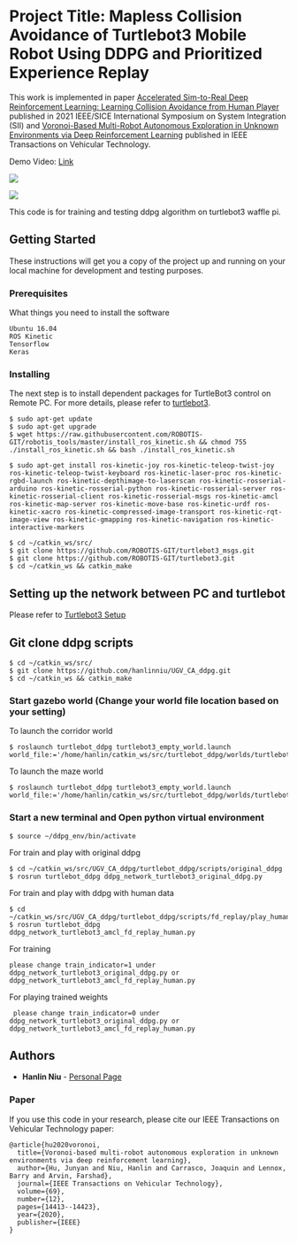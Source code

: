 # Project Title: Mapless Collision Avoidance of Turtlebot3 Mobile Robot Using DDPG and Prioritized Experience Replay
This work is implemented in paper [Accelerated Sim-to-Real Deep Reinforcement Learning: Learning Collision Avoidance from Human Player](https://www.researchgate.net/publication/349350160_Accelerated_Sim-to-Real_Deep_Reinforcement_Learning_Learning_Collision_Avoidance_from_Human_Player) published in 2021 IEEE/SICE International Symposium on System Integration (SII) and [Voronoi-Based Multi-Robot Autonomous Exploration in Unknown Environments via Deep Reinforcement Learning](https://ieeexplore.ieee.org/abstract/document/9244647) published in IEEE Transactions on Vehicular Technology.

Demo Video: [Link](https://youtu.be/BmwxevgsdGc) 

![](single-turtlebot-collision-avoidance.gif)

![](multiple-turtlebot-collision-avoidance.gif)

This code is for training and testing ddpg algorithm on turtlebot3 waffle pi.


## Getting Started

These instructions will get you a copy of the project up and running on your local machine for development and testing purposes. 

### Prerequisites

What things you need to install the software

```
Ubuntu 16.04
ROS Kinetic
Tensorflow
Keras
```

### Installing

The next step is to install dependent packages for TurtleBot3 control on Remote PC. For more details, please refer to [turtlebot3](http://emanual.robotis.com/docs/en/platform/turtlebot3/setup/#setup).

```
$ sudo apt-get update
$ sudo apt-get upgrade
$ wget https://raw.githubusercontent.com/ROBOTIS-GIT/robotis_tools/master/install_ros_kinetic.sh && chmod 755 ./install_ros_kinetic.sh && bash ./install_ros_kinetic.sh

$ sudo apt-get install ros-kinetic-joy ros-kinetic-teleop-twist-joy ros-kinetic-teleop-twist-keyboard ros-kinetic-laser-proc ros-kinetic-rgbd-launch ros-kinetic-depthimage-to-laserscan ros-kinetic-rosserial-arduino ros-kinetic-rosserial-python ros-kinetic-rosserial-server ros-kinetic-rosserial-client ros-kinetic-rosserial-msgs ros-kinetic-amcl ros-kinetic-map-server ros-kinetic-move-base ros-kinetic-urdf ros-kinetic-xacro ros-kinetic-compressed-image-transport ros-kinetic-rqt-image-view ros-kinetic-gmapping ros-kinetic-navigation ros-kinetic-interactive-markers

$ cd ~/catkin_ws/src/
$ git clone https://github.com/ROBOTIS-GIT/turtlebot3_msgs.git
$ git clone https://github.com/ROBOTIS-GIT/turtlebot3.git
$ cd ~/catkin_ws && catkin_make
```


## Setting up the network between PC and turtlebot

Please refer to [Turtlebot3 Setup](http://emanual.robotis.com/docs/en/platform/turtlebot3/pc_setup/#install-ubuntu-on-remote-pc)

## Git clone ddpg scripts

```
$ cd ~/catkin_ws/src/
$ git clone https://github.com/hanlinniu/UGV_CA_ddpg.git
$ cd ~/catkin_ws && catkin_make
```

### Start gazebo world (Change your world file location based on your setting)
To launch the corridor world
```
$ roslaunch turtlebot_ddpg turtlebot3_empty_world.launch world_file:='/home/hanlin/catkin_ws/src/turtlebot_ddpg/worlds/turtlebot3_modified_corridor2.world'
```
To launch the maze world
```
$ roslaunch turtlebot_ddpg turtlebot3_empty_world.launch world_file:='/home/hanlin/catkin_ws/src/turtlebot_ddpg/worlds/turtlebot3_modified_maze.world'
```

### Start a new terminal and Open python virtual environment

```
$ source ~/ddpg_env/bin/activate
```

For train and play with original ddpg

```
$ cd ~/catkin_ws/src/UGV_CA_ddpg/turtlebot_ddpg/scripts/original_ddpg
$ rosrun turtlebot_ddpg ddpg_network_turtlebot3_original_ddpg.py
```


For train and play with ddpg with human data
```
$ cd ~/catkin_ws/src/UGV_CA_ddpg/turtlebot_ddpg/scripts/fd_replay/play_human_data
$ rosrun turtlebot_ddpg ddpg_network_turtlebot3_amcl_fd_replay_human.py
```

For training
```
please change train_indicator=1 under ddpg_network_turtlebot3_original_ddpg.py or ddpg_network_turtlebot3_amcl_fd_replay_human.py
```

For playing trained weights
```
 please change train_indicator=0 under ddpg_network_turtlebot3_original_ddpg.py or ddpg_network_turtlebot3_amcl_fd_replay_human.py
```



## Authors

* **Hanlin Niu** - [Personal Page](https://www.research.manchester.ac.uk/portal/hanlin.niu.html)


### Paper
If you use this code in your research, please cite our IEEE Transactions on Vehicular Technology paper:
```
@article{hu2020voronoi,
  title={Voronoi-based multi-robot autonomous exploration in unknown environments via deep reinforcement learning},
  author={Hu, Junyan and Niu, Hanlin and Carrasco, Joaquin and Lennox, Barry and Arvin, Farshad},
  journal={IEEE Transactions on Vehicular Technology},
  volume={69},
  number={12},
  pages={14413--14423},
  year={2020},
  publisher={IEEE}
}
```
